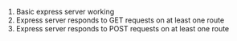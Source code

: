 1. Basic express server working
2. Express server responds to GET requests on at least one route
3. Express server responds to POST requests on at least one route
